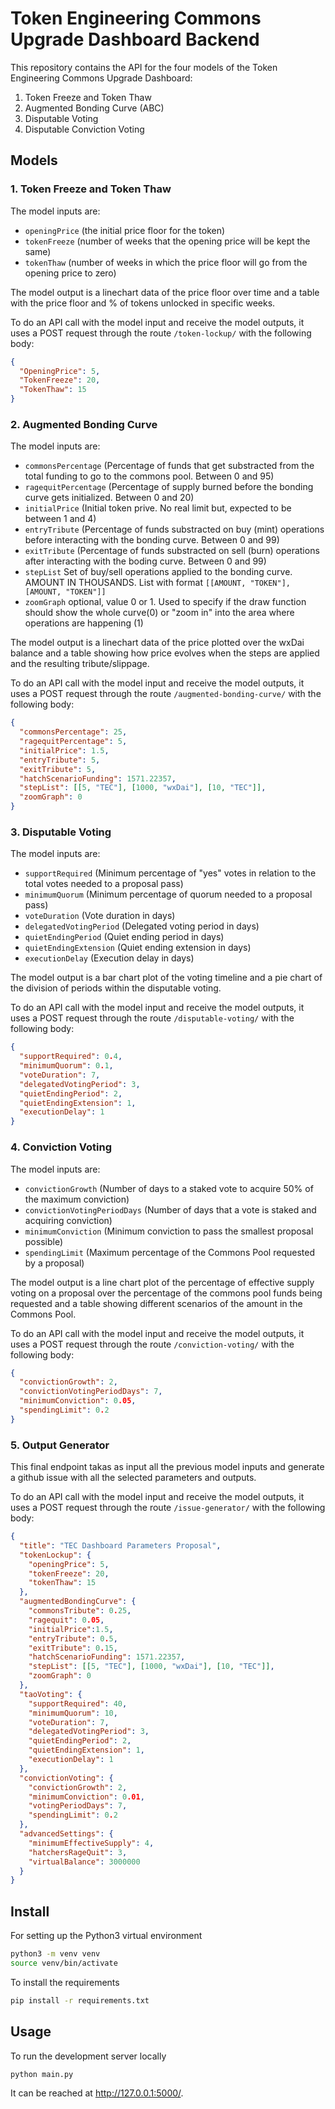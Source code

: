 # Token Engineering Commons Upgrade Dashboard Backend

This repository contains the API for the four models of the Token Engineering Commons Upgrade Dashboard:
1. Token Freeze and Token Thaw
2. Augmented Bonding Curve (ABC)
3. Disputable Voting
4. Disputable Conviction Voting

## Models

### 1. Token Freeze and Token Thaw
The model inputs are:
- `openingPrice` (the initial price floor for the token)
- `tokenFreeze` (number of weeks that the opening price will be kept the same)
- `tokenThaw` (number of weeks in which the price floor will go from the opening price to zero)

The model output is a linechart data of the price floor over time and a table with the price floor and % of tokens unlocked in specific weeks.

To do an API call with the model input and receive the model outputs, it uses a POST request through the route `/token-lockup/` with the following body:
```json
{
  "OpeningPrice": 5,
  "TokenFreeze": 20,
  "TokenThaw": 15
}
```

### 2. Augmented Bonding Curve
The model inputs are:
- `commonsPercentage` (Percentage of funds that get substracted from the total funding to go to the commons pool. Between 0 and 95)
- `ragequitPercentage` (Percentage of supply burned before the bonding curve gets initialized. Between 0 and 20)
- `initialPrice` (Initial token prive. No real limit but, expected to be between 1 and 4)
- `entryTribute` (Percentage of funds substracted on buy (mint) operations before interacting with the bonding curve. Between 0 and 99)
- `exitTribute` (Percentage of funds substracted on sell (burn) operations after interacting with the boding curve.  Between 0 and 99)
- `stepList` Set of buy/sell operations applied to the bonding curve. AMOUNT IN THOUSANDS. List with format `[[AMOUNT, "TOKEN"],[AMOUNT, "TOKEN"]]`
- `zoomGraph` optional, value 0 or 1. Used to specify if the draw function should show the whole curve(0) or "zoom in" into the area where operations are happening (1)

The model output is a linechart data of the price plotted over the wxDai balance and a table showing how price evolves when the steps are applied and the resulting tribute/slippage.

To do an API call with the model input and receive the model outputs, it uses a POST request through the route `/augmented-bonding-curve/` with the following body:
```json
{ 
  "commonsPercentage": 25,
  "ragequitPercentage": 5,
  "initialPrice": 1.5,
  "entryTribute": 5, 
  "exitTribute": 5, 
  "hatchScenarioFunding": 1571.22357, 
  "stepList": [[5, "TEC"], [1000, "wxDai"], [10, "TEC"]], 
  "zoomGraph": 0
}
```

### 3. Disputable Voting
The model inputs are:
- `supportRequired` (Minimum percentage of "yes" votes in relation to the total votes needed to a proposal pass)
- `minimumQuorum` (Minimum percentage of quorum needed to a proposal pass)
- `voteDuration` (Vote duration in days)
- `delegatedVotingPeriod` (Delegated voting period in days)
- `quietEndingPeriod` (Quiet ending period in days)
- `quietEndingExtension` (Quiet ending extension in days)
- `executionDelay` (Execution delay in days)

The model output is a bar chart plot of the voting timeline and a pie chart of the division of periods within the disputable voting.

To do an API call with the model input and receive the model outputs, it uses a POST request through the route `/disputable-voting/` with the following body:
```json
{
  "supportRequired": 0.4,
  "minimumQuorum": 0.1,
  "voteDuration": 7,
  "delegatedVotingPeriod": 3,
  "quietEndingPeriod": 2,
  "quietEndingExtension": 1,
  "executionDelay": 1
}
```

### 4. Conviction Voting
The model inputs are:
- `convictionGrowth` (Number of days to a staked vote to acquire 50% of the maximum conviction)
- `convictionVotingPeriodDays` (Number of days that a vote is staked and acquiring conviction)
- `minimumConviction` (Minimum conviction to pass the smallest proposal possible)
- `spendingLimit` (Maximum percentage of the Commons Pool requested by a proposal)

The model output is a line chart plot of the percentage of effective supply voting on a proposal over the percentage of the commons pool funds being requested and a table showing different scenarios of the amount in the Commons Pool.

To do an API call with the model input and receive the model outputs, it uses a POST request through the route `/conviction-voting/` with the following body:
```json
{
  "convictionGrowth": 2,
  "convictionVotingPeriodDays": 7,
  "minimumConviction": 0.05,
  "spendingLimit": 0.2
}
```

### 5. Output Generator
This final endpoint takas as input all the previous model inputs and generate a github issue with all the selected parameters and outputs. 

To do an API call with the model input and receive the model outputs, it uses a POST request through the route `/issue-generator/` with the following body:
```json
{
  "title": "TEC Dashboard Parameters Proposal",
  "tokenLockup": {
    "openingPrice": 5,
    "tokenFreeze": 20,
    "tokenThaw": 15
  },
  "augmentedBondingCurve": {
    "commonsTribute": 0.25,
    "ragequit": 0.05,
    "initialPrice":1.5,
    "entryTribute": 0.5,
    "exitTribute": 0.15,
    "hatchScenarioFunding": 1571.22357,
    "stepList": [[5, "TEC"], [1000, "wxDai"], [10, "TEC"]],
    "zoomGraph": 0
  },
  "taoVoting": {
    "supportRequired": 40,
    "minimumQuorum": 10,
    "voteDuration": 7,
    "delegatedVotingPeriod": 3,
    "quietEndingPeriod": 2,
    "quietEndingExtension": 1,
    "executionDelay": 1
  },
  "convictionVoting": {
    "convictionGrowth": 2,
    "minimumConviction": 0.01,
    "votingPeriodDays": 7,
    "spendingLimit": 0.2
  },
  "advancedSettings": {
    "minimumEffectiveSupply": 4,
    "hatchersRageQuit": 3,
    "virtualBalance": 3000000
  }
}
```

## Install

For setting up the Python3 virtual environment
```bash
python3 -m venv venv
source venv/bin/activate
```

To install the requirements
```bash
pip install -r requirements.txt
```

## Usage

To run the development server locally
```bash
python main.py 
```
It can be reached at http://127.0.0.1:5000/.
